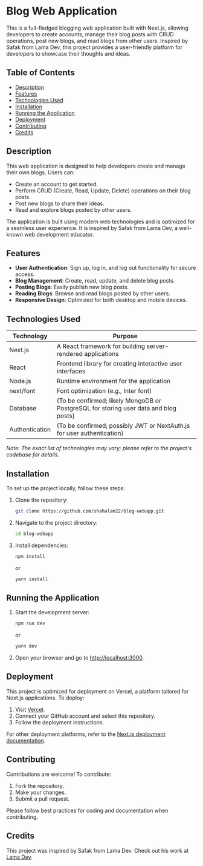 # Blog Web Application

This is a full-fledged blogging web application built with Next.js, allowing developers to create accounts, manage their blog posts with CRUD operations, post new blogs, and read blogs from other users. Inspired by Safak from Lama Dev, this project provides a user-friendly platform for developers to showcase their thoughts and ideas.

## Table of Contents

- [Description](#description)
- [Features](#features)
- [Technologies Used](#technologies-used)
- [Installation](#installation)
- [Running the Application](#running-the-application)
- [Deployment](#deployment)
- [Contributing](#contributing)
- [Credits](#credits)

## Description

This web application is designed to help developers create and manage their own blogs. Users can:
- Create an account to get started.
- Perform CRUD (Create, Read, Update, Delete) operations on their blog posts.
- Post new blogs to share their ideas.
- Read and explore blogs posted by other users.

The application is built using modern web technologies and is optimized for a seamless user experience. It is inspired by Safak from Lama Dev, a well-known web development educator.

## Features

- **User Authentication**: Sign up, log in, and log out functionality for secure access.
- **Blog Management**: Create, read, update, and delete blog posts.
- **Posting Blogs**: Easily publish new blog posts.
- **Reading Blogs**: Browse and read blogs posted by other users.
- **Responsive Design**: Optimized for both desktop and mobile devices.

## Technologies Used

| Technology | Purpose |
|------------|---------|
| Next.js    | A React framework for building server-rendered applications |
| React      | Frontend library for creating interactive user interfaces |
| Node.js    | Runtime environment for the application |
| next/font  | Font optimization (e.g., Inter font) |
| Database   | (To be confirmed; likely MongoDB or PostgreSQL for storing user data and blog posts) |
| Authentication | (To be confirmed; possibly JWT or NextAuth.js for user authentication) |

*Note: The exact list of technologies may vary; please refer to the project's codebase for details.*

## Installation

To set up the project locally, follow these steps:

1. Clone the repository:
   ```bash
   git clone https://github.com/shahalam22/blog-webapp.git
   ```

2. Navigate to the project directory:
   ```bash
   cd blog-webapp
   ```

3. Install dependencies:
   ```bash
   npm install
   ```
   or
   ```bash
   yarn install
   ```

## Running the Application

1. Start the development server:
   ```bash
   npm run dev
   ```
   or
   ```bash
   yarn dev
   ```

2. Open your browser and go to [http://localhost:3000](http://localhost:3000).

## Deployment

This project is optimized for deployment on Vercel, a platform tailored for Next.js applications. To deploy:

1. Visit [Vercel](https://vercel.com/new?utm_medium=default-template&filter=next.js&utm_source=create-next-app&utm_campaign=create-next-app-readme).
2. Connect your GitHub account and select this repository.
3. Follow the deployment instructions.

For other deployment platforms, refer to the [Next.js deployment documentation](https://nextjs.org/docs/deployment).

## Contributing

Contributions are welcome! To contribute:

1. Fork the repository.
2. Make your changes.
3. Submit a pull request.

Please follow best practices for coding and documentation when contributing.

## Credits

This project was inspired by Safak from Lama Dev. Check out his work at [Lama Dev](https://blog.lama.dev/).
